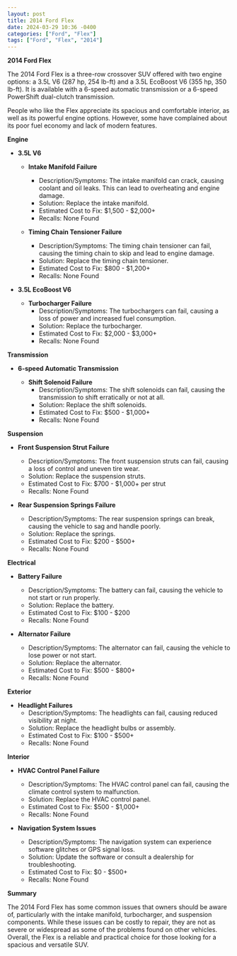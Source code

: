 ```yaml
---
layout: post
title: 2014 Ford Flex
date: 2024-03-29 10:36 -0400
categories: ["Ford", "Flex"]
tags: ["Ford", "Flex", "2014"]
---
```

**2014 Ford Flex**

The 2014 Ford Flex is a three-row crossover SUV offered with two engine options: a 3.5L V6 (287 hp, 254 lb-ft) and a 3.5L EcoBoost V6 (355 hp, 350 lb-ft). It is available with a 6-speed automatic transmission or a 6-speed PowerShift dual-clutch transmission.

People who like the Flex appreciate its spacious and comfortable interior, as well as its powerful engine options. However, some have complained about its poor fuel economy and lack of modern features.

**Engine**

* **3.5L V6**

    * **Intake Manifold Failure**
        * Description/Symptoms: The intake manifold can crack, causing coolant and oil leaks. This can lead to overheating and engine damage.
        * Solution: Replace the intake manifold.
        * Estimated Cost to Fix: $1,500 - $2,000+
        * Recalls: None Found

    * **Timing Chain Tensioner Failure**
        * Description/Symptoms: The timing chain tensioner can fail, causing the timing chain to skip and lead to engine damage.
        * Solution: Replace the timing chain tensioner.
        * Estimated Cost to Fix: $800 - $1,200+
        * Recalls: None Found

* **3.5L EcoBoost V6**

    * **Turbocharger Failure**
        * Description/Symptoms: The turbochargers can fail, causing a loss of power and increased fuel consumption.
        * Solution: Replace the turbocharger.
        * Estimated Cost to Fix: $2,000 - $3,000+
        * Recalls: None Found

**Transmission**

* **6-speed Automatic Transmission**

    * **Shift Solenoid Failure**
        * Description/Symptoms: The shift solenoids can fail, causing the transmission to shift erratically or not at all.
        * Solution: Replace the shift solenoids.
        * Estimated Cost to Fix: $500 - $1,000+
        * Recalls: None Found

**Suspension**

* **Front Suspension Strut Failure**
    * Description/Symptoms: The front suspension struts can fail, causing a loss of control and uneven tire wear.
    * Solution: Replace the suspension struts.
    * Estimated Cost to Fix: $700 - $1,000+ per strut
    * Recalls: None Found

* **Rear Suspension Springs Failure**
    * Description/Symptoms: The rear suspension springs can break, causing the vehicle to sag and handle poorly.
    * Solution: Replace the springs.
    * Estimated Cost to Fix: $200 - $500+
    * Recalls: None Found

**Electrical**

* **Battery Failure**
    * Description/Symptoms: The battery can fail, causing the vehicle to not start or run properly.
    * Solution: Replace the battery.
    * Estimated Cost to Fix: $100 - $200
    * Recalls: None Found

* **Alternator Failure**
    * Description/Symptoms: The alternator can fail, causing the vehicle to lose power or not start.
    * Solution: Replace the alternator.
    * Estimated Cost to Fix: $500 - $800+
    * Recalls: None Found

**Exterior**

* **Headlight Failures**
    * Description/Symptoms: The headlights can fail, causing reduced visibility at night.
    * Solution: Replace the headlight bulbs or assembly.
    * Estimated Cost to Fix: $100 - $500+
    * Recalls: None Found

**Interior**

* **HVAC Control Panel Failure**
    * Description/Symptoms: The HVAC control panel can fail, causing the climate control system to malfunction.
    * Solution: Replace the HVAC control panel.
    * Estimated Cost to Fix: $500 - $1,000+
    * Recalls: None Found

* **Navigation System Issues**
    * Description/Symptoms: The navigation system can experience software glitches or GPS signal loss.
    * Solution: Update the software or consult a dealership for troubleshooting.
    * Estimated Cost to Fix: $0 - $500+
    * Recalls: None Found

**Summary**

The 2014 Ford Flex has some common issues that owners should be aware of, particularly with the intake manifold, turbocharger, and suspension components. While these issues can be costly to repair, they are not as severe or widespread as some of the problems found on other vehicles. Overall, the Flex is a reliable and practical choice for those looking for a spacious and versatile SUV.
